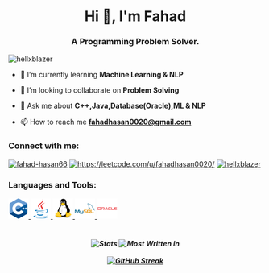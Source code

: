 <h1 align="center">Hi 👋, I'm Fahad</h1>
<h3 align="center">A Programming Problem Solver.</h3>

<p align="left"> <img src="https://komarev.com/ghpvc/?username=hellxblazer&label=Profile%20views&color=0e75b6&style=flat" alt="hellxblazer" /> </p>



- 🌱 I’m currently learning **Machine Learning & NLP**

- 👯 I’m looking to collaborate on **Problem Solving**

- 💬 Ask me about **C++,Java,Database(Oracle),ML & NLP**

- 📫 How to reach me **fahadhasan0020@gmail.com**

<h3 align="left">Connect with me:</h3>
<p align="left">
<a href="https://linkedin.com/in/fahad-hasan66" target="blank"><img align="center" src="https://raw.githubusercontent.com/rahuldkjain/github-profile-readme-generator/master/src/images/icons/Social/linked-in-alt.svg" alt="fahad-hasan66" height="30" width="40" /></a>
<a href="https://www.leetcode.com/https://leetcode.com/u/fahadhasan0020/" target="blank"><img align="center" src="https://raw.githubusercontent.com/rahuldkjain/github-profile-readme-generator/master/src/images/icons/Social/leet-code.svg" alt="https://leetcode.com/u/fahadhasan0020/" height="30" width="40" /></a>
<a href="https://discord.gg/hellxblazer" target="blank"><img align="center" src="https://raw.githubusercontent.com/rahuldkjain/github-profile-readme-generator/master/src/images/icons/Social/discord.svg" alt="hellxblazer" height="30" width="40" /></a>
</p>

<h3 align="left">Languages and Tools:</h3>
<p align="left"> <a href="https://www.w3schools.com/cpp/" target="_blank" rel="noreferrer"> <img src="https://raw.githubusercontent.com/devicons/devicon/master/icons/cplusplus/cplusplus-original.svg" alt="cplusplus" width="40" height="40"/> </a> <a href="https://www.java.com" target="_blank" rel="noreferrer"> <img src="https://raw.githubusercontent.com/devicons/devicon/master/icons/java/java-original.svg" alt="java" width="40" height="40"/> </a> <a href="https://www.linux.org/" target="_blank" rel="noreferrer"> <img src="https://raw.githubusercontent.com/devicons/devicon/master/icons/linux/linux-original.svg" alt="linux" width="40" height="40"/> </a> <a href="https://www.mysql.com/" target="_blank" rel="noreferrer"> <img src="https://raw.githubusercontent.com/devicons/devicon/master/icons/mysql/mysql-original-wordmark.svg" alt="mysql" width="40" height="40"/> </a> <a href="https://www.oracle.com/" target="_blank" rel="noreferrer"> <img src="https://raw.githubusercontent.com/devicons/devicon/master/icons/oracle/oracle-original.svg" alt="oracle" width="40" height="40"/> </a> </p>


<div>
<h5 align="center"> 
  

  
  </br>
  <img alt="Stats" align="center" height="192px" src="https://github-readme-stats.vercel.app/api?username=HellxBlazer&show_icons=true&theme=tokyonight&hide_border=true"/>
  <img alt="Most Written in" align="center" height="192px" src="https://github-readme-stats.vercel.app/api/top-langs/?username=HellxBlazer&layout=compact&theme=tokyonight&hide_border=true"/>
  </br></br>
  <a href="https://git.io/streak-stats"><img src="https://streak-stats.demolab.com?user=HellxBlazer&theme=tokyonight&hide_border=true&date_format=M%20j%5B%2C%20Y%5D&currStreakLabel=FF0FF8&ring=EB0087&fire=EB0000" alt="GitHub Streak" /></a>
</h5>
</div>
